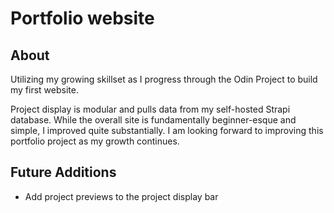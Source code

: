 # Portfolio website

## About

Utilizing my growing skillset as I progress through the Odin Project to build my first website.

Project display is modular and pulls data from my self-hosted Strapi database.
While the overall site is fundamentally beginner-esque and simple, I improved quite substantially.
I am looking forward to improving this portfolio project as my growth continues.

## Future Additions
- Add project previews to the project display bar
